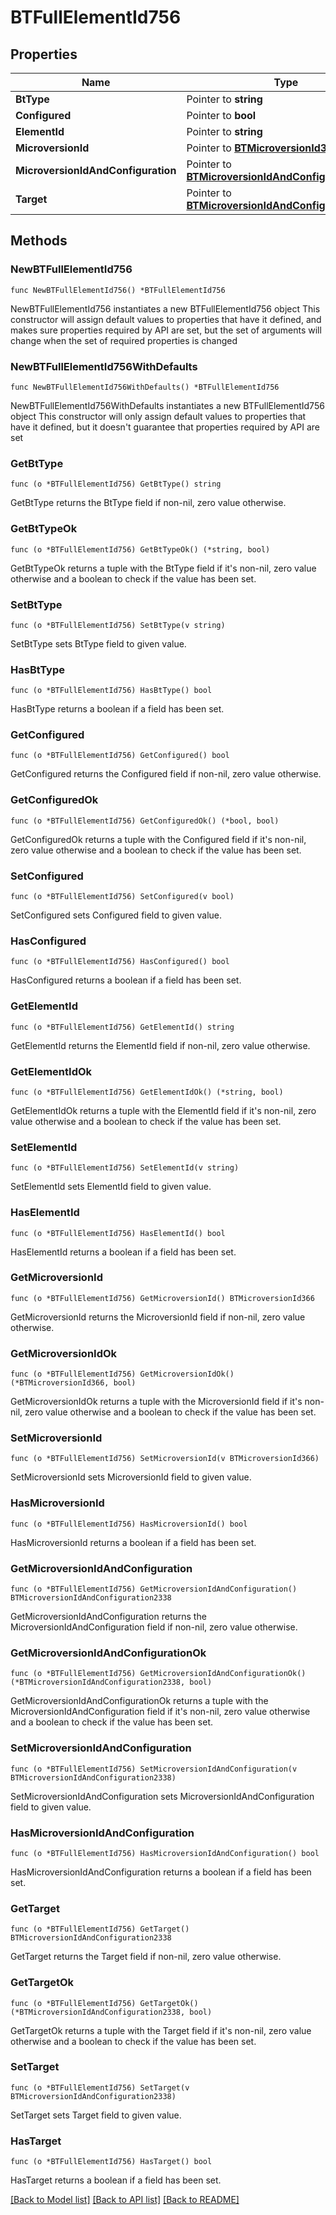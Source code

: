 # BTFullElementId756

## Properties

Name | Type | Description | Notes
------------ | ------------- | ------------- | -------------
**BtType** | Pointer to **string** |  | [optional] 
**Configured** | Pointer to **bool** |  | [optional] 
**ElementId** | Pointer to **string** |  | [optional] 
**MicroversionId** | Pointer to [**BTMicroversionId366**](BTMicroversionId-366.md) |  | [optional] 
**MicroversionIdAndConfiguration** | Pointer to [**BTMicroversionIdAndConfiguration2338**](BTMicroversionIdAndConfiguration-2338.md) |  | [optional] 
**Target** | Pointer to [**BTMicroversionIdAndConfiguration2338**](BTMicroversionIdAndConfiguration-2338.md) |  | [optional] 

## Methods

### NewBTFullElementId756

`func NewBTFullElementId756() *BTFullElementId756`

NewBTFullElementId756 instantiates a new BTFullElementId756 object
This constructor will assign default values to properties that have it defined,
and makes sure properties required by API are set, but the set of arguments
will change when the set of required properties is changed

### NewBTFullElementId756WithDefaults

`func NewBTFullElementId756WithDefaults() *BTFullElementId756`

NewBTFullElementId756WithDefaults instantiates a new BTFullElementId756 object
This constructor will only assign default values to properties that have it defined,
but it doesn't guarantee that properties required by API are set

### GetBtType

`func (o *BTFullElementId756) GetBtType() string`

GetBtType returns the BtType field if non-nil, zero value otherwise.

### GetBtTypeOk

`func (o *BTFullElementId756) GetBtTypeOk() (*string, bool)`

GetBtTypeOk returns a tuple with the BtType field if it's non-nil, zero value otherwise
and a boolean to check if the value has been set.

### SetBtType

`func (o *BTFullElementId756) SetBtType(v string)`

SetBtType sets BtType field to given value.

### HasBtType

`func (o *BTFullElementId756) HasBtType() bool`

HasBtType returns a boolean if a field has been set.

### GetConfigured

`func (o *BTFullElementId756) GetConfigured() bool`

GetConfigured returns the Configured field if non-nil, zero value otherwise.

### GetConfiguredOk

`func (o *BTFullElementId756) GetConfiguredOk() (*bool, bool)`

GetConfiguredOk returns a tuple with the Configured field if it's non-nil, zero value otherwise
and a boolean to check if the value has been set.

### SetConfigured

`func (o *BTFullElementId756) SetConfigured(v bool)`

SetConfigured sets Configured field to given value.

### HasConfigured

`func (o *BTFullElementId756) HasConfigured() bool`

HasConfigured returns a boolean if a field has been set.

### GetElementId

`func (o *BTFullElementId756) GetElementId() string`

GetElementId returns the ElementId field if non-nil, zero value otherwise.

### GetElementIdOk

`func (o *BTFullElementId756) GetElementIdOk() (*string, bool)`

GetElementIdOk returns a tuple with the ElementId field if it's non-nil, zero value otherwise
and a boolean to check if the value has been set.

### SetElementId

`func (o *BTFullElementId756) SetElementId(v string)`

SetElementId sets ElementId field to given value.

### HasElementId

`func (o *BTFullElementId756) HasElementId() bool`

HasElementId returns a boolean if a field has been set.

### GetMicroversionId

`func (o *BTFullElementId756) GetMicroversionId() BTMicroversionId366`

GetMicroversionId returns the MicroversionId field if non-nil, zero value otherwise.

### GetMicroversionIdOk

`func (o *BTFullElementId756) GetMicroversionIdOk() (*BTMicroversionId366, bool)`

GetMicroversionIdOk returns a tuple with the MicroversionId field if it's non-nil, zero value otherwise
and a boolean to check if the value has been set.

### SetMicroversionId

`func (o *BTFullElementId756) SetMicroversionId(v BTMicroversionId366)`

SetMicroversionId sets MicroversionId field to given value.

### HasMicroversionId

`func (o *BTFullElementId756) HasMicroversionId() bool`

HasMicroversionId returns a boolean if a field has been set.

### GetMicroversionIdAndConfiguration

`func (o *BTFullElementId756) GetMicroversionIdAndConfiguration() BTMicroversionIdAndConfiguration2338`

GetMicroversionIdAndConfiguration returns the MicroversionIdAndConfiguration field if non-nil, zero value otherwise.

### GetMicroversionIdAndConfigurationOk

`func (o *BTFullElementId756) GetMicroversionIdAndConfigurationOk() (*BTMicroversionIdAndConfiguration2338, bool)`

GetMicroversionIdAndConfigurationOk returns a tuple with the MicroversionIdAndConfiguration field if it's non-nil, zero value otherwise
and a boolean to check if the value has been set.

### SetMicroversionIdAndConfiguration

`func (o *BTFullElementId756) SetMicroversionIdAndConfiguration(v BTMicroversionIdAndConfiguration2338)`

SetMicroversionIdAndConfiguration sets MicroversionIdAndConfiguration field to given value.

### HasMicroversionIdAndConfiguration

`func (o *BTFullElementId756) HasMicroversionIdAndConfiguration() bool`

HasMicroversionIdAndConfiguration returns a boolean if a field has been set.

### GetTarget

`func (o *BTFullElementId756) GetTarget() BTMicroversionIdAndConfiguration2338`

GetTarget returns the Target field if non-nil, zero value otherwise.

### GetTargetOk

`func (o *BTFullElementId756) GetTargetOk() (*BTMicroversionIdAndConfiguration2338, bool)`

GetTargetOk returns a tuple with the Target field if it's non-nil, zero value otherwise
and a boolean to check if the value has been set.

### SetTarget

`func (o *BTFullElementId756) SetTarget(v BTMicroversionIdAndConfiguration2338)`

SetTarget sets Target field to given value.

### HasTarget

`func (o *BTFullElementId756) HasTarget() bool`

HasTarget returns a boolean if a field has been set.


[[Back to Model list]](../README.md#documentation-for-models) [[Back to API list]](../README.md#documentation-for-api-endpoints) [[Back to README]](../README.md)



